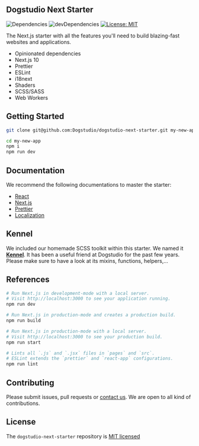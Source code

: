 ## Dogstudio Next Starter

![Dependencies](https://david-dm.org/Dogstudio/dogstudio-next-starter/status.svg)
![devDependencies](https://david-dm.org/Dogstudio/dogstudio-next-starter/dev-status.svg)
[![License: MIT](https://img.shields.io/badge/License-MIT-yellow.svg)](/LICENSE.md)

The Next.js starter with all the features you'll need to build blazing-fast websites and applications.

- Opinionated dependencies
- Next.js 10
- Prettier
- ESLint
- i18next
- Shaders
- SCSS/SASS
- Web Workers

## Getting Started

```bash
git clone git@github.com:Dogstudio/dogstudio-next-starter.git my-new-app
```

```bash
cd my-new-app
npm i
npm run dev
```

## Documentation

We recommend the following documentations to master the starter:

- [React](https://reactjs.org/docs/getting-started.html)
- [Next.js](https://nextjs.org/docs/getting-started)
- [Prettier](https://prettier.io/docs/en/editors.html)
- [Localization](https://lazertechnologies.com/blog/how-to-add-localization-to-your-nextjs-app)

## Kennel

We included our homemade SCSS toolkit within this starter. We named it [**Kennel**](/src/styles/kennel). It has been a useful friend at Dogstudio for the past few years. Please make sure to have a look at its mixins, functions, helpers,...

## References

```bash
# Run Next.js in development-mode with a local server.
# Visit http://localhost:3000 to see your application running.
npm run dev

# Run Next.js in production-mode and creates a production build.
npm run build

# Run Next.js in production-mode with a local server.
# Visit http://localhost:3000 to see your production build.
npm run start

# Lints all `.js` and `.jsx` files in `pages` and `src`.
# ESLint extends the `prettier` and `react-app` configurations.
npm run lint
```

## Contributing

Please submit issues, pull requests or [contact us](devops@dogstudio.be). We are open to all kind of contributions.

## License

The `dogstudio-next-starter` repository is [MIT licensed](/LICENSE.md)
